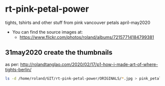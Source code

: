 # rt-pink-petal-power
tights, tshirts and other stuff from pink vancouver petals april-may2020

* You can find the source images at:
    * https://www.flickr.com/photos/roland/albums/72157714184799381
## 31may2020 create the  thumbnails
as per: http://rolandtanglao.com/2020/02/17/p1-how-i-made-art-of-where-tights-berlin/

```bash
ls -d /home/roland/GIT/rt-pink-petal-power/ORIGINALS/*.jpg > pink_petal_power_jpg_filenames.txt
```
